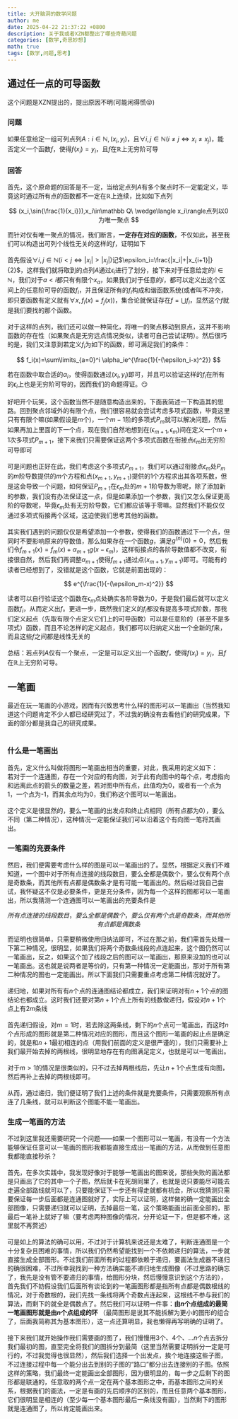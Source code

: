```yaml
---
title: 大开脑洞的数学问题
author: me
date: 2025-04-22 21:37:22 +0800
description: 关于我或者XZN都整出了哪些奇葩问题
categories: [数学,奇思妙想]
math: true
tags: [数学,问题,思考]
---
```

## 通过任一点的可导函数

这个问题是XZN提出的，提出原因不明(可能闲得慌😜)

### 问题

如果任意给定一组可列点列$A:i\in\mathbb N,(x_i,y_i)$，且$\forall i,j\in\mathbb N(i\neq j\Longleftrightarrow x_i\neq x_j)$，能否定义一个函数$f$，使得$f(x_i)=y_i$，且$f$在$\mathbb R$上无穷阶可导

### 回答

首先，这个原命题的回答是不一定，当给定点列$A$有多个聚点时不一定能定义，毕竟这时通过所有点的函数都不一定在$\mathbb R$上连续，比如如下点列

$$
(x_i,\sin{\frac{1}{x_i}}),x_i\in\mathbb Q\ \wedge\langle x_i\rangle点列以0为唯一聚点
$$

而针对仅有唯一聚点的情况，我们断言，**一定存在对应的函数**，不仅如此，甚至我们可以构造出可列个线性无关的这样的$f$，证明如下<br><br>
首先假设$\forall i,j\in\mathbb N(i<j\Longleftrightarrow |x_i|>|x_j|)$记$\epsilon_i=\frac{|x_i|+|x_{i+1}|}{2}$，这样我们就将取到的点列$A$通过$\epsilon_i$进行了划分，接下来对于任意给定的$i\in\mathbb N$，我们对于$a<i$都只有有限个$x_a$，如果我们对于任意的$i$，都可以定义出这个区间上的任意阶可导的函数$f_i$，并且保证所有的$f_i$构成和谐函数系统(或者叫不冲突，即只要函数有定义就有$\forall x,f_i(x)=f_j(x)$)，集合论就保证存在$f=\bigcup{f_i}$，显然这个$f$就是我们要找的那个函数。<br><br>
对于这样的点列，我们还可以做一种简化，将唯一的聚点移动到原点，这并不影响函数的存在性（如果聚点是无穷远点情况类似，读者可自己尝试证明）。然后很巧的是，我们又注意到若定义$f_i$为如下的函数，即可满足我们的条件：

$$
f_i(x)=\sum\limits_{a=0}^i \alpha_ie^{\frac{1}{-(\epsilon_i-x)^2}}
$$

若在函数中取合适的$\alpha_i$，使得函数通过$(x_i,y_i)$即可，并且可以验证这样的$f_i$在所有的$\epsilon_i$上也是无穷阶可导的，因而我们的命题得证。😏<br><br>
好吧开个玩笑，这个函数当然不是随意构造出来的，下面我简述一下构造其的思路。回到聚点邻域外的有限个点，我们很容易就会尝试考虑多项式函数，毕竟这里只有有限个嘛(如果假设是$m$个)，一个$m-1$阶的多项式$P_m$就可以解决问题，然后如果再加上里面的下一个点，现在我们自然地想到在$(\epsilon_{m+1},\epsilon_m)$间在定义一个$m+1$次多项式$P_{m+1}$，接下来我们只需要保证这两个多项式函数在衔接点$\epsilon_m$出无穷阶可导即可<br><br>
可是问题也正好在此，我们考虑这个多项式$P_{m+1}$，我们可以通过衔接点$\epsilon_m$处$P_m$的$m$阶导数提供的$m$个方程和点$(x_{m+1},y_{m+1})$提供的$1$个方程求出其各项系数，但是这会导致一个问题，如何保证$P_{m+1}$在$\epsilon_m$处的$m+1$阶导数为零呢，除了添加新的参数，我们没有办法保证这一点，但是如果添加一个参数，我们又怎么保证更高阶的导数呢，毕竟$\epsilon_m$处有无穷阶导数，它们都应该等于零嘛。显然我们不能仅仅通过多项式衔接两个区域，这迫使我们思考其他的函数。<br><br>
其实我们遇到的问题仅仅是希望添加一个参数，使得我们的函数通过下一个点，但同时不要影响原来的导数值，那么如果存在一个函数$g$，满足$g^{(n)}(0)=0$，然后我们令$f_{m+1}(x)=f_m(x)+\alpha_{m+1} g(x-\epsilon_m)$，这样衔接点的各阶导数值都不改变，衔接很自然，然后我们再调整$\alpha_{m+1}$使得$f_{m+1}$通过点$(x_{m+1},y_{m+1})$即可。可能有的读者已经想到了，没错就是这个函数，它就是前面出现的：

$$
e^{\frac{1}{-(\epsilon_m-x)^2}}
$$

读者可以自行验证这个函数在$\epsilon_m$点处确实各阶导数为0，于是我们最后就可以定义函数$f_i$，从而定义出$f$。更进一步，既然我们定义的$f_i$都没有提高多项式阶数，那我们定义起点（先取有限个点定义它们上的可导函数）可以是任意阶的（甚至不是多项式）函数，而且不论怎样的定义起点，我们都可以归纳定义出一个全新的$f$来，而且这些$f$之间都是线性无关的<br><br>
总结：若点列$A$仅有一个聚点，一定是可以定义出一个函数$f$，使得$f(x_i)=y_i$，且$f$在$\mathbb R$上无穷阶可导。
## 一笔画
最近在玩一笔画的小游戏，因而有兴致思考什么样的图形可以一笔画出（当然我知道这个问题肯定不少人都已经研究过了，不过我的确没有去看他们的研究成果，下面的部分都是我自己的研究成果。<br><br>
### 什么是一笔画出
首先，定义什么叫做将图形一笔画出相当的重要，对此，我采用的定义如下：<br>
若对于一个连通图，存在一个对应的有向图，对于此有向图中的每个点，考虑指向和远离此点的箭头的数量之差，若对图中所有点，此值均为0，或者有一个点为1，一个点为-1，而其余点均为0，我们称这个图可以一笔画出。<br><br>
这个定义是很显然的，要么一笔画的出发点和终止点相同（所有点都为0），要么不同（第二种情况），这种情况一定能保证我们可以沿着这个有向图一笔将其画出。
### 一笔画的充要条件
然后，我们便需要考虑什么样的图是可以一笔画出的了。显然，根据定义我们不难知道，一个图中对于所有点连接的线段数目，要么全都是偶数个，要么仅有两个点是奇数条，而其他所有点都是偶数条才是有可能一笔画出的。然后经过我自己尝试，我怀疑这不仅是必要条件，更是充分条件，因为每一个这样的图都可以一笔画出，所以我猜测一个连通图可以一笔画出的充要条件是

$$
所有点连接的线段数目，要么全都是偶数个，要么仅有两个点是奇数条，而其他所有点都是偶数条
$$

而证明也很简单，只需要稍微使用归纳法即可，不过在那之前，我们需首先处理一下第二种情况，很明显，如果我们将两个奇数条线段的点连起来，这个图仍然可以一笔画出，反之，如果这个加了线段之后的图可以一笔画出，那原来没加的也可以一笔画出。这也就是说两者是等价的，只有第一种情况一定能画出，那对于所有第二种情况的图也一定能画出。所以下面我们只需要重点考虑第二种情况就好了。<br><br>
递归地，如果对所有有$n$个点的连通图结论都成立，我们来证明对有$n+1$个点的图结论也都成立。这时我们还要对第$n+1$个点上所有的线数做递归，假设对$n+1$个点上有$2m$条线<br><br>
首先递归假设，对$m=1$时，若去除这两条线，剩下的$n$个点可一笔画出，而这时$n$个点形成的图形就是第二种情况对应的图形，而且这个图形一笔画的起止点是确定的，就是和$n+1$最初相连的点（用我们前面的定义是很严谨的），我们只需要补上我们最开始去掉的两根线，很明显地存在有向图满足定义，也就是可以一笔画出。<br><br>
对于$m>1$的情况是很类似的，只不过去掉两根线后，先让$n+1$个点生成有向图，然后再补上去掉的两根线即可。<br><br>
从而，通过递归，我们便证明了我们上述的条件就是充要条件，只需要观察所有点连了几条线，就可以判断这个图能不能一笔画出。
### 生成一笔画的方法
不过到这里我还需要研究一个问题——如果一个图形可以一笔画，有没有一个方法能够保证任意可以一笔画的图形我都能直接生成出一笔画的方法，从而做到任意图我都能直接秒杀？<br><br>
首先，在多次实践中，我发现好像对于能够一笔画出的图来说，那些失败的画法都是只画出了它的其中一个子图，然后就卡在死胡同里了，也就是说只要能尽可能去走遍全部路线就可以了，只要能保证下一步还有得走就都有机会，所以我猜测只需要保证每一步后面都是连通图就好了，实际上可以证明，这样做的确一定能画出全部图像，只需要递归就可以证明，去掉最后一笔，这个策略能画出前面全部的，那最后一笔补上就好了嘛（要考虑两种图像的情况，分开论证一下，但是都不难，这里就不再赘述）<br><br>
可是如上的算法的确可以用，不过对于计算机来说还是太难了，判断连通图是一个十分复杂且困难的事情，所以我们仍然希望能找到一个不依赖递归的算法，一步就直接生成全部图形。不过我们前面所有的过程都依赖于递归，要画法生成器不递归的确很困难，不过所幸我找到一种方法确实能不递归地生成图像（不过思路的确忘了，我先是没有管不要递归的事情，给图形分块，然后慢慢意识到这个方法的），首先我们不妨假设我们后面所有谈论到的一笔画图形都是指所有点都是偶数根线的情况，对于奇数根的，我们先找一条线将两个奇数点连起来，这根线不参与我们的算法，而剩下的就全是偶数点了。然后我们可以证明一件事：**由$n$个点组成的最简一笔画图形就是由$n$个点组成的环** （最简图形是说其不能拆解为更小的图形的组合了，后面我简称其为基本图形），这一点还算明显，我也懒得再写明确的证明了。<br><br>
接下来我们就开始操作我们需要画的图了，我们慢慢用3个、4个、...$n$个点去拆分我们最初的图，直至完全将我们的图拆分到最简（这里当然需要证明拆分一定是可行的，不过我觉得也很显然），然后我们选择一个出发点，挨个地连接这些子图，不过连接过程中每一个能分出去到别的子图的“路口”都分出去连接别的子图。依照这样的策略，我们最终一定能画出全部图形，因为很明显的，每一步之后剩下的图形都是联通的，任意取的两个点一定在两个基本图形之中，而基本图形之间的关系，根据我们的画法，一定是有画的先后顺序的区别的，而且任意两个基本图形，它们很明显是相连的（至少每一个基本图形最后一条线没有画），当然剩下的图形就是连通图了，所以肯定能画出来。